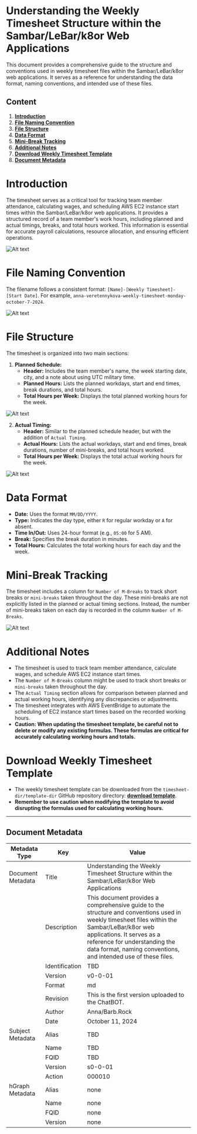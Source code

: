# Understanding the Weekly Timesheet Structure within the Sambar/LeBar/k8or Web Applications

This document provides a comprehensive guide to the structure and conventions used in weekly timesheet files within the Sambar/LeBar/k8or web applications. It serves as a reference for understanding the data format, naming conventions, and intended use of these files.

## Content

1. **[Introduction](#Introduction)**
2. **[File Naming Convention](#File-Naming-Convention)**
3. **[File Structure](#File-Structure)**
4. **[Data Format](#Data-Format)**
5. **[Mini-Break Tracking](#Mini-Break-Tracking)**
6. **[Additional Notes](#Additional-Notes)**
7. **[Download Weekly Timesheet Template](#Download-Weekly-Timesheet-Template)**
8. **[Document Metadata](#Document-Metadata)**

<h1 id="Introduction">Introduction</h1>

The timesheet serves as a critical tool for tracking team member attendance, calculating wages, and scheduling AWS EC2 instance start times within the Sambar/LeBar/k8or web applications. It provides a structured record of a team member's work hours, including planned and actual timings, breaks, and total hours worked. This information is essential for accurate payroll calculations, resource allocation, and ensuring efficient operations.

![Alt text](https://github.com/k8or-development-dgo/fundamental-smr-lbr-k8r-doc-rep-k8d/blob/k8or-dev/v0-0-01-dir/timesheet-dir/example-dir/timesheet-example-v0-0-01-fil.png)

<h1 id="File-Naming-Convention">File Naming Convention</h1>

The filename follows a consistent format: `[Name]-[Weekly Timesheet]-[Start Date]`. For example, `anna-veretennykova-weekly-timesheet-monday-october-7-2024`.

![Alt text](https://github.com/k8or-development-dgo/fundamental-smr-lbr-k8r-doc-rep-k8d/blob/k8or-dev/v0-0-01-dir/timesheet-dir/example-dir/timesheet-file-name-v0-0-01-fil.png)

<h1 id="File-Structure">File Structure</h1>

The timesheet is organized into two main sections:

1. **Planned Schedule:**
   - **Header:** Includes the team member's name, the week starting date, city, and a note about using UTC military time.
   - **Planned Hours:** Lists the planned workdays, start and end times, break durations, and total hours.
   - **Total Hours per Week:** Displays the total planned working hours for the week.

![Alt text](https://github.com/k8or-development-dgo/fundamental-smr-lbr-k8r-doc-rep-k8d/blob/k8or-dev/v0-0-01-dir/timesheet-dir/example-dir/planned-timing-v0-0-01-fil.png)

2. **Actual Timing:**
   - **Header:** Similar to the planned schedule header, but with the addition of `Actual Timing`.
   - **Actual Hours:** Lists the actual workdays, start and end times, break durations, number of mini-breaks, and total hours worked.
   - **Total Hours per Week:** Displays the total actual working hours for the week.

![Alt text](https://github.com/k8or-development-dgo/fundamental-smr-lbr-k8r-doc-rep-k8d/blob/k8or-dev/v0-0-01-dir/timesheet-dir/example-dir/actual-timing-v0-0-01-fil.png)

<h1 id="Data-Format">Data Format</h1>

- **Date:** Uses the format `MM/DD/YYYY`.
- **Type:** Indicates the day type, either `R` for regular workday or `A` for absent.
- **Time In/Out:** Uses 24-hour format (e.g., `05:00` for 5 AM).
- **Break:** Specifies the break duration in minutes.
- **Total Hours:** Calculates the total working hours for each day and the week.


<h1 id="Mini-Break-Tracking">Mini-Break Tracking</h1>

The timesheet includes a column for `Number of M-Breaks` to track short breaks or `mini-breaks` taken throughout the day. These mini-breaks are not explicitly listed in the planned or actual timing sections. Instead, the number of mini-breaks taken on each day is recorded in the column `Number of M-Breaks`.

![Alt text](https://github.com/k8or-development-dgo/fundamental-smr-lbr-k8r-doc-rep-k8d/blob/k8or-dev/v0-0-01-dir/timesheet-dir/example-dir/mini-break-v0-0-01-fil.png)

<h1 id="Additional-Notes">Additional Notes</h1>

- The timesheet is used to track team member attendance, calculate wages, and schedule AWS EC2 instance start times.
- The `Number of M-Breaks` column might be used to track short breaks or `mini-breaks` taken throughout the day.
- The `Actual Timing` section allows for comparison between planned and actual working hours, identifying any discrepancies or adjustments.
- The timesheet integrates with AWS EventBridge to automate the scheduling of EC2 instance start times based on the recorded working hours.
- **Caution: When updating the timesheet template, be careful not to delete or modify any existing formulas. These formulas are critical for accurately calculating working hours and totals.**

<h1 id="Download-Weekly-Timesheet-Template">Download Weekly Timesheet Template</h1>

- The weekly timesheet template can be downloaded from the `timesheet-dir/template-dir` GitHub repository directory: **[download template](https://github.com/k8or-development-dgo/fundamental-smr-lbr-k8r-doc-rep-k8d/tree/k8or-dev/v0-0-01-dir/timesheet-dir/template-dir/anna-veretennykova-weekly-timesheet-monday-october-7-2024.xlsx)**. 
- **Remember to use caution when modifying the template to avoid disrupting the formulas used for calculating working hours.**

---

<h2 id="Document-Metadata">Document Metadata</h2>

| Metadata Type | Key | Value |
|---|---|---|
| Document Metadata | Title | Understanding the Weekly Timesheet Structure within the Sambar/LeBar/k8or Web Applications |
| | Description | This document provides a comprehensive guide to the structure and conventions used in weekly timesheet files within the Sambar/LeBar/k8or web applications. It serves as a reference for understanding the data format, naming conventions, and intended use of these files. |
| | Identification | TBD | |
| | Version | v0-0-01 | |
| | Format | md | |
| | Revision | This is the first version uploaded to the ChatBOT. |
| | Author | Anna/Barb.Rock |
| | Date | October 11, 2024 |
| Subject Metadata | Alias | TBD |
| |  Name | TBD |
| |  FQID | TBD |
| |  Version | s0-0-01 |
| |  Action | 000010 |
| hGraph Metadata | Alias | none |
| |  Name | none |
| |  FQID | none |
| |  Version | none |